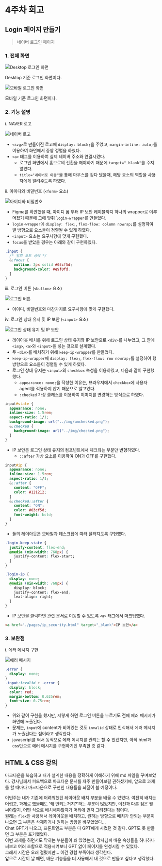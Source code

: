 # 4주차 회고

## Login 페이지 만들기

> 네이버 로그인 페이지

### 1. 전체 화면

![Desktop 로그인 화면](image.png)

Desktop 기준 로그인 화면이다.<br/>

![모바일 로그인 화면](image-1.png)

모바일 기준 로그인 화면이다.<br/>

### 2. 기능 설명

i. NAVER 로고

![네이버 로고](image-2.png)

- `<svg>`로 만들어진 로고에 `display: block;`을 주었고, `margin-inline: auto;`를 이용하여 화면에서 중앙 정렬을 하였다.</li>
- `<a>` 태그를 이용하여 실제 네이버 주소와 연결시켰다.
  - 로그인 화면에서 홈으로의 전환을 해야하기 때문에 `target="_blank"`를 주지 않았다.
  - `title="네이버로 이동"`을 통해 마우스를 갖다 댔을때, 해당 요소의 역할을 사용자에게 알려주도록 하였다.

ii. 아이디와 비밀번호 (`<form>` 요소)

![아이디와 비밀번호](image-3.png)

- Figma를 확인했을 때, 아이디 폼 부터 IP 보안 레이블까지 하나의 wrapper로 이루어졌기 때문에 그에 맞춰 `login-wrapper`를 만들었다.
- `login-wrapper`에 `display: flex;`, `flex-flow: column nowrap;`를 설정하여 열 방향으로 요소들이 정렬될 수 있게 하였다.
- `<input>` 요소는 요구사항에 맞게 구현했다.
- `focus`를 받았을 경우는 아래와 같이 구현하였다.

```css
.input {
  /* 앞의 코드 생략 */
  &:focus {
    outline: 2px solid #03cf5d;
    background-color: #e9f0fd;
  }
}
```

iii. 로그인 버튼 (`<button>` 요소)

![로그인 버튼](image-4.png)

- 아이디, 비밀번호와 마찬가지로 요구사항에 맞게 구현했다.

iv. 로그인 상태 유지 및 IP 보안 (`<input>` 요소)

![로그인 상태 유지 및 IP 보안](image-5.png)

- 레이아웃 배치를 위해 로그인 상태 유지와 IP 보안으로 `<div>`를 나누었고, 그 안에 `<img>`, `<a>`와 `<input>`을 넣는 것으로 설계했다.
- 두 `<div>`를 배치하기 위해 `keep-ip-wrapper`를 만들었다.
- `keep-ip-wrapper`에 `display: flex;`, `flex-flow: row nowrap;`를 설정하여 행 방향으로 요소들이 정렬될 수 있게 하였다.
- 로그인 상태 유지는 `<input>`의 `checkbox` 속성을 이용하였고, 다음과 같이 구현했했다.
  - `appearance: none;`을 작성한 이유는, 브라우저에서 `checkbox`에 사용자 agent를 적용하지 않기 때문으로 알고있다.
  - `:checked` 가상 클래스를 이용하여 이미지를 변경하는 방식으로 하였다.

```css
input#state {
  appearance: none;
  inline-size: 1.5rem;
  aspect-ratio: 1/1;
  background-image: url("../img/unchecked.png");
  &:checked {
    background-image: url("../img/checked.png");
  }
}
```

- IP 보안은 로그인 상태 유지의 컴포넌트에서 체크되는 부분만 변형하였다.
  - `::after` 가상 요소를 이용하여 ON과 OFF를 구현했다.

```css
input#ip {
  appearance: none;
  inline-size: 1.5rem;
  aspect-ratio: 1/1;
  &::after {
    content: "OFF";
    color: #121212;
  }
  &:checked::after {
    content: "ON";
    color: #03cf5d;
    font-weight: bold;
  }
}
```

- 둘의 레이아웃은 모바일과 데스크탑에 따라 달라지도록 구현했다.

```css
.login-keep-state {
  justify-content: flex-end;
  @media (min-width: 768px) {
    justify-content: flex-start;
  }
}

.login-ip {
  display: none;
  @media (min-width: 768px) {
    display: block;
    justify-content: flex-end;
    text-align: right;
  }
}
```

- IP 보안을 클릭하면 관련 문서로 이동할 수 있도록 `<a>` 태그에서 마크업했다.

```html
<a href="./pages/ip_security.html" target="_blank">IP 보안</a>
```

### 3. 보완점

i. 에러 메시지 구현

![에러 메시지](image-6.png)

```css
.error {
  display: none;
}
.input:invalid + .error {
  display: block;
  color: red;
  margin-bottom: 0.625rem;
  font-size: 0.75rem;
}
```

- 위와 같이 구현을 했지만, 저렇게 하면 로그인 버튼을 누르기도 전에 에러 메시지가 화면에 노출된다.
- 문제는, `input`에 content가 비어있는 것도 `invalid` 상태로 인식해서 에러 메시지가 노출된다는 점이라고 생각한다.
- javascript를 써서 동적으로 에러 메시지를 관리는 할 수 있겠지만, 아직 html과 css만으로 에러 메시지를 구현하기엔 부족한 것 같다.

## HTML & CSS 강의

마크다운을 복습하고 내가 설계한 내용을 정확하게 이해하기 위해 md 파일을 꾸며보았다. 강사님께서 피드백으로 마크다운 문서를 자주 만들어보길 권하셨기에, 앞으로 과제를 할 때마다 마크다운으로 구현한 내용들을 되짚어 볼 예정이다.

이번주는 내가 기존에 어려워했던 레이아웃 배치 부분을 배울 수 있었다. 여전히 배치는 어렵고, 과제로 했을때도 '왜 안되는거지?'하는 부분이 많았지만, 이전과 다른 점은 뭘 써야할지, 어떤 식으로 배치해야할지가 머리에 먼저 그려진다는 점이다.
<br/>
원래는 `flex`만 사용해서 레이아웃을 배치하고, 원하는 방향으로 배치가 안되는 부분이 나오면 그 부분은 삭제하거나 원하는 방향을 바꾸었었다...
<br/>
Chat GPT가 나오고, 프론트엔드 부분은 다 GPT에게 시켰던 것 같다. GPT도 못 만들면 그 부분은 포기했었다.
<br/>
이번 과제를 하면서도 막히는 부분들이 꽤 있었는데, 강사님께 배운 속성들을 하나하나 써보고 여러 조합으로 적용시켜보니 GPT 없이 페이지를 완성시킬 수 있었다.
<br/>
그래서 시간은 오래 걸렸지만... 이건 경험 부족이라 생각한다.
<br/>
앞으로 시간이 날 때면, 배운 기능들을 더 사용해서 내 것으로 만들고 싶다고 생각했다.
